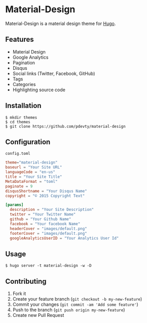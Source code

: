 # Material-Design

Material-Design is a material design theme for [Hugo](http://gohugo.io/).

## Features

- Material Design
- Google Analytics
- Pagination
- Disqus
- Social links (Twitter, Facebook, GitHub)
- Tags
- Categories
- Highlighting source code

## Installation

```shell
$ mkdir themes
$ cd themes
$ git clone https://github.com/pdevty/material-design
```

## Configuration

`config.toml`

```toml
theme="material-design"
baseurl = "Your Site URL"
languageCode = "en-us"
title = "Your Site Title"
MetaDataFormat = "toml"
paginate = 9
disqusShortname = "Your Disqus Name"
copyright = "© 2015 Copyright Text"

[params]
  description = "Your Site Description"
  twitter = "Your Twitter Name"
  github = "Your Github Name"
  facebook = "Your facebook Name"
  headerCover = "images/default.png"
  footerCover = "images/default.png"
  googleAnalyticsUserID = "Your Analytics User Id"
```

## Usage

```shell
$ hugo server -t material-design -w -D
```

## Contributing

1. Fork it
2. Create your feature branch (`git checkout -b my-new-feature`)
3. Commit your changes (`git commit -am 'Add some feature'`)
4. Push to the branch (`git push origin my-new-feature`)
5. Create new Pull Request